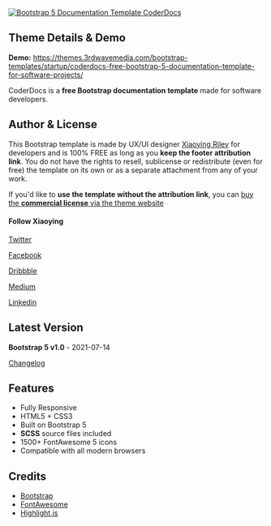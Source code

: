 <a href="https://themes.3rdwavemedia.com/bootstrap-templates/startup/coderdocs-free-bootstrap-5-documentation-template-for-software-projects/" target="_blank"><img src="https://themes.3rdwavemedia.com/wp-content/uploads/2021/07/Bootstrap-Documentation-Template-CoderDocs-Promo.png" alt="Bootstrap 5 Documentation Template CoderDocs" /></a>

## Theme Details & Demo

**Demo:** https://themes.3rdwavemedia.com/bootstrap-templates/startup/coderdocs-free-bootstrap-5-documentation-template-for-software-projects/

CoderDocs is a **free Bootstrap documentation template** made for software developers.

## Author & License

This Bootstrap template is made by UX/UI designer [Xiaoying Riley](https://twitter.com/3rdwave_themes) for developers and is 100% FREE as long as you **keep the footer attribution link**. You do not have the rights to resell, sublicense or redistribute (even for free) the template on its own or as a separate attachment from any of your work.


If you'd like to **use the template without the attribution link**, you can [buy the **commercial license** via the theme website](https://themes.3rdwavemedia.com/bootstrap-templates/startup/coderdocs-free-bootstrap-4-documentation-template-for-software-projects/)


#### Follow Xiaoying

[Twitter](https://twitter.com/3rdwave_themes)

[Facebook](https://www.facebook.com/3rdwavethemes/)

[Dribbble](https://dribbble.com/Xiaoying)

[Medium](https://medium.com/@3rdwave_themes)

[Linkedin](https://uk.linkedin.com/in/xiaoying)


## Latest Version
**Bootstrap 5 v1.0** - 2021-07-14

[Changelog](https://themes.3rdwavemedia.com/bootstrap-templates/startup/coderdocs-free-bootstrap-5-documentation-template-for-software-projects/?target=changelog)


## Features

-  Fully Responsive
-  HTML5 + CSS3
-  Built on Bootstrap 5
-  **SCSS** source files included
-  1500+ FontAwesome 5 icons
-  Compatible with all modern browsers

## Credits
- [Bootstrap](https://getbootstrap.com/)
- [FontAwesome](https://fortawesome.github.io/Font-Awesome/)
- [Highlight.js](https://highlightjs.org/)
